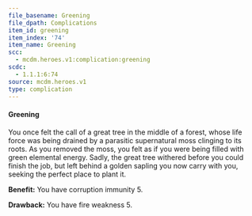```yaml
---
file_basename: Greening
file_dpath: Complications
item_id: greening
item_index: '74'
item_name: Greening
scc:
  - mcdm.heroes.v1:complication:greening
scdc:
  - 1.1.1:6:74
source: mcdm.heroes.v1
type: complication
---
```


#### Greening

You once felt the call of a great tree in the middle of a forest, whose life force was being drained by a parasitic supernatural moss clinging to its roots. As you removed the moss, you felt as if you were being filled with green elemental energy. Sadly, the great tree withered before you could finish the job, but left behind a golden sapling you now carry with you, seeking the perfect place to plant it.

**Benefit:** You have corruption immunity 5.

**Drawback:** You have fire weakness 5.
